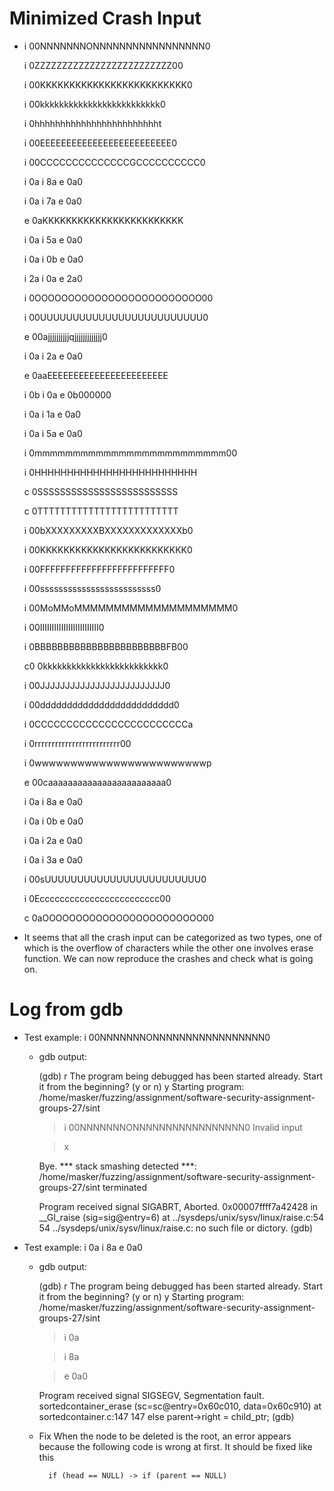 # Minimized Crash Input
*  
    i 00NNNNNNNONNNNNNNNNNNNNNNNN0
    
    i 0ZZZZZZZZZZZZZZZZZZZZZZZZZ00
    
    i 00KKKKKKKKKKKKKKKKKKKKKKKKK0
    
    i 00kkkkkkkkkkkkkkkkkkkkkkkkk0
    
    i 0hhhhhhhhhhhhhhhhhhhhhhhht
    
    
    i 00EEEEEEEEEEEEEEEEEEEEEEEEE0
    
    i 00CCCCCCCCCCCCCCGCCCCCCCCCC0
    
    i 0a
    i 8a
    e 0a0
    
    i 0a
    i 7a
    e 0a0
    
    e 0aKKKKKKKKKKKKKKKKKKKKKKKK
    
    
    i 0a
    i 5a
    e 0a0
    
    i 0a
    i 0b
    e 0a0
    
    i 2a
    i 0a
    e 2a0
    
    i 0OOOOOOOOOOOOOOOOOOOOOOOOO00
    
    i 00UUUUUUUUUUUUUUUUUUUUUUUUU0
    
    e 00ajjjjjjjjjjqjjjjjjjjjjjjj0
    
    i 0a
    i 2a
    e 0a0
    
    e 0aaEEEEEEEEEEEEEEEEEEEEEEE
    
    
    i 0b
    i 0a
    e 0b000000
    
    i 0a
    i 1a
    e 0a0
    
    i 0a
    i 5a
    e 0a0
    
    i 0mmmmmmmmmmmmmmmmmmmmmmmmm00
    
    i 0HHHHHHHHHHHHHHHHHHHHHHHHH
    
    
    c 0SSSSSSSSSSSSSSSSSSSSSSSSS
    
    
    c 0TTTTTTTTTTTTTTTTTTTTTTTTT
    
    
    i 00bXXXXXXXXXBXXXXXXXXXXXXXb0
    
    i 00KKKKKKKKKKKKKKKKKKKKKKKKK0
    
    i 00FFFFFFFFFFFFFFFFFFFFFFFFF0
    
    i 00sssssssssssssssssssssssss0
    
    i 00MoMMoMMMMMMMMMMMMMMMMMMMM0
    
    i 00IIIIIIIIIIIIIIIIIIIIIIIII0
    
    i 0BBBBBBBBBBBBBBBBBBBBBBBFB00
    
    c0 0kkkkkkkkkkkkkkkkkkkkkkkkk0
    
    i 00JJJJJJJJJJJJJJJJJJJJJJJJJ0
    
    i 00ddddddddddddddddddddddddd0
    
    i 0CCCCCCCCCCCCCCCCCCCCCCCCa
    
    
    i 0rrrrrrrrrrrrrrrrrrrrrrrrr00
    
    i 0wwwwwwwwwwwwwwwwwwwwwwwwp
    
    
    e 00caaaaaaaaaaaaaaaaaaaaaaaa0
    
    i 0a
    i 8a
    e 0a0
    
    i 0a
    i 0b
    e 0a0
    
    i 0a
    i 2a
    e 0a0
    
    i 0a
    i 3a
    e 0a0
    
    i 00sUUUUUUUUUUUUUUUUUUUUUUUU0
    
    i 0Ecccccccccccccccccccccccc00
    
    c 0aOOOOOOOOOOOOOOOOOOOOOOOO00
* It seems that all the crash input can be categorized as two types, one of which is the overflow of characters while the other one involves erase function. We can now reproduce the crashes and check what is going on.
 
# Log from gdb
* Test example: i 00NNNNNNNONNNNNNNNNNNNNNNNN0
	* gdb output: 

		(gdb) r
		The program being debugged has been started already.
		Start it from the beginning? (y or n) y
		Starting program: /home/masker/fuzzing/assignment/software-security-assignment-groups-27/sint 

		> i 00NNNNNNNONNNNNNNNNNNNNNNNN0
		Invalid input

		> x

		Bye.
		*** stack smashing detected ***: /home/masker/fuzzing/assignment/software-security-assignment-groups-27/sint terminated

		Program received signal SIGABRT, Aborted.
		0x00007ffff7a42428 in __GI_raise (sig=sig@entry=6) at ../sysdeps/unix/sysv/linux/raise.c:54
		54	../sysdeps/unix/sysv/linux/raise.c: no such file or dictory.
		(gdb)

* Test example: 
		i 0a
		i 8a
		e 0a0
	* gdb output:

		(gdb) r
		The program being debugged has been started already.
		Start it from the beginning? (y or n) y
		Starting program: /home/masker/fuzzing/assignment/software-security-assignment-groups-27/sint 
		
		> i 0a
		
		> i 8a
		
		> e 0a0
		
		Program received signal SIGSEGV, Segmentation fault.
		sortedcontainer_erase (sc=sc@entry=0x60c010, data=0x60c910) at sortedcontainer.c:147
		147	           else  parent->right =  child_ptr;
		(gdb)
	* Fix
		When the node to be deleted is the root, an error appears because the following code is wrong at first. It should be fixed like this
 
			if (head == NULL) -> if (parent == NULL)


